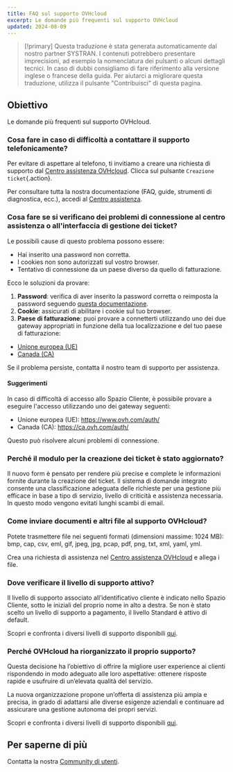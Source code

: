 ```yaml
---
title: FAQ sul supporto OVHcloud
excerpt: Le domande più frequenti sul supporto OVHcloud
updated: 2024-08-09
---
```


> [!primary]
> Questa traduzione è stata generata automaticamente dal nostro partner SYSTRAN. I contenuti potrebbero presentare imprecisioni, ad esempio la nomenclatura dei pulsanti o alcuni dettagli tecnici. In caso di dubbi consigliamo di fare riferimento alla versione inglese o francese della guida. Per aiutarci a migliorare questa traduzione, utilizza il pulsante "Contribuisci" di questa pagina.
>

## Obiettivo

Le domande più frequenti sul supporto OVHcloud.

### Cosa fare in caso di difficoltà a contattare il supporto telefonicamente?

Per evitare di aspettare al telefono, ti invitiamo a creare una richiesta di supporto dal [Centro assistenza OVHcloud](https://help.ovhcloud.com/csm?id=csm_get_help). Clicca sul pulsante `Creazione ticket`{.action}.

Per consultare tutta la nostra documentazione (FAQ, guide, strumenti di diagnostica, ecc.), accedi al [Centro assistenza](https://help.ovhcloud.com/csm/it-documentation?id=kb_home).

<a name="sso"></a>

### Cosa fare se si verificano dei problemi di connessione al centro assistenza o all'interfaccia di gestione dei ticket?

Le possibili cause di questo problema possono essere:

- Hai inserito una password non corretta.
- I cookies non sono autorizzati sul vostro browser.
- Tentativo di connessione da un paese diverso da quello di fatturazione.

Ecco le soluzioni da provare:

1. **Password**: verifica di aver inserito la password corretta o reimposta la password seguendo [questa documentazione](/pages/account_and_service_management/account_information/manage-ovh-password#lost-password).
2. **Cookie**: assicurati di abilitare i cookie sul tuo browser.
3. **Paese di fatturazione**: puoi provare a connetterti utilizzando uno dei due gateway appropriati in funzione della tua localizzazione e del tuo paese di fatturazione:

- [Unione europea (UE)](https://help.ovhcloud.com/login_with_sso.do?glide_sso_id=5e9c81e66886e8901e111f908472f1e2)
- [Canada (CA)](http://help.ovhcloud.com/login_with_sso.do?glide_sso_id=e6292c24e02bb050476bf14567ec5ef1)

Se il problema persiste, contatta il nostro team di supporto per assistenza.

#### Suggerimenti

In caso di difficoltà di accesso allo Spazio Cliente, è possibile provare a eseguire l'accesso utilizzando uno dei gateway seguenti:

- Unione europea (UE): <https://www.ovh.com/auth/>
- Canada (CA): <https://ca.ovh.com/auth/>

Questo può risolvere alcuni problemi di connessione.

### Perché il modulo per la creazione dei ticket è stato aggiornato?

Il nuovo form è pensato per rendere più precise e complete le informazioni fornite durante la creazione del ticket. Il sistema di domande integrato consente una classificazione adeguata delle richieste per una gestione più efficace in base a tipo di servizio, livello di criticità e assistenza necessaria. In questo modo vengono evitati lunghi scambi di email.

### Come inviare documenti e altri file al supporto OVHcloud?

Potete trasmettere file nei seguenti formati (dimensioni massime: 1024 MB): bmp, cap, csv, eml, gif, jpeg, jpg, pcap, pdf, png, txt, xml, yaml, yml.

Crea una richiesta di assistenza nel [Centro assistenza OVHcloud](https://help.ovhcloud.com/csm?id=csm_get_help) e allega i file.

### Dove verificare il livello di supporto attivo?

Il livello di supporto associato all’identificativo cliente è indicato nello Spazio Cliente, sotto le iniziali del proprio nome in alto a destra. Se non è stato scelto un livello di supporto a pagamento, il livello Standard è attivo di default.

Scopri e confronta i diversi livelli di supporto disponibili [qui](/links/support).

### Perché OVHcloud ha riorganizzato il proprio supporto?

Questa decisione ha l’obiettivo di offrire la migliore user experience ai clienti rispondendo in modo adeguato alle loro aspettative: ottenere risposte rapide e usufruire di un’elevata qualità del servizio.

La nuova organizzazione propone un’offerta di assistenza più ampia e precisa, in grado di adattarsi alle diverse esigenze aziendali e continuare ad assicurare una gestione autonoma dei propri servizi.

Scopri e confronta i diversi livelli di supporto disponibili [qui](/links/support).

## Per saperne di più

Contatta la nostra [Community di utenti](/links/community).